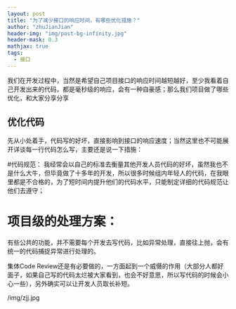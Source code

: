 ```yaml
---
layout: post
title: "为了减少接口的响应时间，有哪些优化措施？"
author: "zhuJianJian"
header-img: "img/post-bg-infinity.jpg"
header-mask: 0.3
mathjax: true
tags:
  - 接口
---
```


我们在开发过程中，当然是希望自己项目接口的响应时间越短越好，至少我看着自己开发出来的代码，都是毫秒级的响应，会有一种自豪感；那么我们项目做了哪些优化，和大家分享分享

## 优化代码

先从小处着手，代码写的好坏，直接影响到接口的响应速度；当然这里也不可能展开详谈每一行代码怎么写，主要还是说一下措施：

#代码规范：
   我经常会以自己的标准去衡量其他开发人员代码的好坏，虽然我也不是什么大牛，但毕竟做了十多年的开发，所以很多时候组内年轻人的代码，在我眼里都是不合格的，为了短时间内提升他们的代码水平，只能制定详细的代码规范让他们去遵守；

# 项目级的处理方案：
   有些公共的功能，并不需要每个开发去写代码，比如异常处理，直接往上抛，会有统一的代码捕捉异常进行处理的。

集体Code Review还是有必要做的，一方面起到一个威慑的作用（大部分人都好面子，如果自己写的代码太烂被大家看到，也会不好意思，所以写代码的时候会小心一些），另外确实可以让开发人员取长补短。

 /img/zjj.jpg

